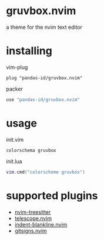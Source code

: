 # gruvbox.nvim
a theme for the nvim text editor

# installing
vim-plug
```vim
plug "pandas-id/gruvbox.nvim"
```
packer
```lua
use "pandas-id/gruvbox.nvim"
```

# usage
init.vim
```vim
colorschema gruvbox
```
init.lua
```lua
vim.cmd("colorscheme gruvbox")
```

# supported plugins

- [nvim-treesitter](nvim-treesitter/nvim-treesitter)
- [telescope.nvim](nvim-telescope/telescope.nvim)
- [indent-blankline.nvim](lukas-reineke/indent-blankline.nvim)
- [gitsigns.nvim](lewis6991/gitsigns.nvim)

